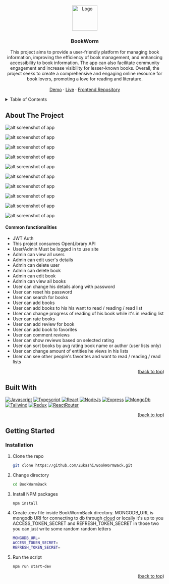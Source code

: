 <!-- Improved compatibility of back to top link: See: https://github.com/othneildrew/Best-README-Template/pull/73 -->
<a name="readme-top"></a>
<!--
*** Thanks for checking out the Best-README-Template. If you have a suggestion
*** that would make this better, please fork the repo and create a pull request
*** or simply open an issue with the tag "enhancement".
*** Don't forget to give the project a star!
*** Thanks again! Now go create something AMAZING! :D
-->



<!-- PROJECT SHIELDS -->
<!--
*** I'm using markdown "reference style" links for readability.
*** Reference links are enclosed in brackets [ ] instead of parentheses ( ).
*** See the bottom of this document for the declaration of the reference variables
*** for contributors-url, forks-url, etc. This is an optional, concise syntax you may use.
*** https://www.markdownguide.org/basic-syntax/#reference-style-links
-->




<!-- PROJECT LOGO -->
<br />
<div align="center">
  <a href="https://github.com/Zukashi/BookWormFront">
    <img src="https://cdn-icons-png.flaticon.com/512/2490/2490295.png" alt="Logo" width="80" height="80">
  </a>

<h3 align="center">BookWorm</h3>

  <p align="center">
    This project aims to provide a user-friendly platform for managing book information, improving the efficiency of book management, and enhancing accessibility to    book information. The app can also facilitate community engagement and increase visibility for lesser-known books. Overall, the project seeks to create a comprehensive and engaging online resource for book lovers, promoting a love for reading and literature.
    <br/>
    <br/>
    <a href="https://book-worm-kjh8.onrender.com/demo">Demo</a>
    ·
    <a href="https://book-worm-kjh8.onrender.com">Live</a>
    ·
    <a href="https://github.com/Zukashi/BookWormFront">Frontend Repository</a>
   
  </p>
</div>



<!-- TABLE OF CONTENTS -->
<details>
  <summary>Table of Contents</summary>
  <ol>
    <li>
      <a href="#about-the-project">About The Project</a>
      <ul>
        <li><a href="#common-functionalities">Common Functionalities</a></li>
        <li><a href="#built-with">Built With</a></li>
      </ul>
    </li>
    <li>
      <a href="#getting-started">Getting Started</a>
      <ul>
        <li><a href="#installation">Installation</a></li>
      </ul>
    </li>
  </ol>
</details>



<!-- ABOUT THE PROJECT -->
## About The Project


![alt screenshot of app](https://i.imgur.com/DXTDK2r.jpeg)

![alt screenshot of app](https://i.imgur.com/L6bhs01.jpeg)

![alt screenshot of app](https://i.imgur.com/RFEPVWs.png)

![alt screenshot of app](https://i.imgur.com/2ZYU4hy.png)

![alt screenshot of app](https://i.imgur.com/eNTJT46.png)

![alt screenshot of app](https://i.imgur.com/jhcsJcm.png)

![alt screenshot of app](https://i.imgur.com/PMviI6a.png)

![alt screenshot of app](https://i.imgur.com/YNeeEJM.png)

![alt screenshot of app](https://i.imgur.com/7ZeftOs.jpeg)

![alt screenshot of app](https://i.imgur.com/odflOyV.jpeg)
#### Common functionalities
* JWT Auth
* This project consumes OpenLibrary API
* User/Admin Must be logged in to use site 
* Admin can view all users
* Admin can edit user's details
* Admin can delete user
* Admin can delete book
* Admin can edit book
* Admin can view all books
* User can change his details along with password
* User can reset his password 
* User can search for books 
* User can add books
* User can add books to his his want to read / reading / read list
* User can change progress of reading of his book while it's in reading list
* User can rate books 
* User can add review for book
* User can add book to favorites
* User can comment reviews
* User can show reviews based on selected rating
* User can sort books by avg rating book name or author (user lists only)
* User can change amount of entities he views in his lists
* User can see other people's favorites and want to read / reading / read lists



<p align="right">(<a href="#readme-top">back to top</a>)</p>



## Built With
 [![Javascript](https://img.shields.io/badge/JavaScript-F7DF1E?style=for-the-badge&logo=javascript&logoColor=black)](https://www.ecmascript.org/)
 [![Typescript](https://img.shields.io/badge/typescript-1DA1F2?style=for-the-badge&logo=typescript&logoColor=white)](https://typescriptlang.org/)
 [![React][React.js]][React-url]
 [![NodeJs](https://img.shields.io/badge/Node.js-43853D?style=for-the-badge&logo=node.js&logoColor=white)](https://nodejs.org/)
 [![Express](https://img.shields.io/badge/Express.js-404D59?style=for-the-badge)](https://expressjs.com/)
 [![MongoDb](https://img.shields.io/badge/MongoDB-409C52?style=for-the-badge&logo=mongodb&logoColor=green)](https://mongodb.com/)
 [![Tailwind](https://img.shields.io/badge/Tailwind_CSS-38B2AC?style=for-the-badge&logo=tailwind-css&logoColor=white)](https://tailwindcss.com/)
 [![Redux](https://img.shields.io/badge/Redux-593D88?style=for-the-badge&logo=redux&logoColor=white)](https://redux.js.org/)
 [![ReactRouter](https://img.shields.io/badge/React_Router-CA4245?style=for-the-badge&logo=react-router&logoColor=white)](https://reactrouter.com/)


<p align="right">(<a href="#readme-top">back to top</a>)</p>



<!-- GETTING STARTED -->
## Getting Started




### Installation

1. Clone the repo
   ```sh
   git clone https://github.com/Zukashi/BookWormBack.git
   ```
2. Change directory
    ```sh
    cd BookWormBack
    ```
3. Install NPM packages
   ```sh
   npm install
   ```
4. Create .env file inside BookWormBack directory. MONGODB_URL is mongodb URI for connecting to db through     <a href="https://www.mongodb.com/atlas/database" target="_blank">cloud</a> or locally it's up to you
   ACCESS_TOKEN_SECRET and REFRESH_TOKEN_SECRET in those two you can just write some random random letters 
    ```sh
    MONGODB_URL=
    ACCESS_TOKEN_SECRET=
    REFRESH_TOKEN_SECRET=
    ```
5. Run the script
   ```sh
   npm run start-dev
   ```

<p align="right">(<a href="#readme-top">back to top</a>)</p>






<!-- MARKDOWN LINKS & IMAGES -->
<!-- https://www.markdownguide.org/basic-syntax/#reference-style-links -->
[contributors-shield]: https://img.shields.io/github/contributors/github_username/repo_name.svg?style=for-the-badge
[contributors-url]: https://github.com/github_username/repo_name/graphs/contributors
[forks-shield]: https://img.shields.io/github/forks/github_username/repo_name.svg?style=for-the-badge
[forks-url]: https://github.com/github_username/repo_name/network/members
[stars-shield]: https://img.shields.io/github/stars/github_username/repo_name.svg?style=for-the-badge
[stars-url]: https://github.com/github_username/repo_name/stargazers
[issues-shield]: https://img.shields.io/github/issues/github_username/repo_name.svg?style=for-the-badge
[issues-url]: https://github.com/github_username/repo_name/issues
[license-shield]: https://img.shields.io/github/license/github_username/repo_name.svg?style=for-the-badge
[license-url]: https://github.com/github_username/repo_name/blob/master/LICENSE.txt
[linkedin-shield]: https://img.shields.io/badge/-LinkedIn-black.svg?style=for-the-badge&logo=linkedin&colorB=555
[linkedin-url]: https://linkedin.com/in/linkedin_username
[product-screenshot]: images/screenshot.png
[Next.js]: https://img.shields.io/badge/next.js-000000?style=for-the-badge&logo=nextdotjs&logoColor=white
[Next-url]: https://nextjs.org/
[React.js]: https://img.shields.io/badge/React-20232A?style=for-the-badge&logo=react&logoColor=61DAFB
[React-url]: https://reactjs.org/
[Vue.js]: https://img.shields.io/badge/Vue.js-35495E?style=for-the-badge&logo=vuedotjs&logoColor=4FC08D
[Vue-url]: https://vuejs.org/
[Angular.io]: https://img.shields.io/badge/Angular-DD0031?style=for-the-badge&logo=angular&logoColor=white
[Angular-url]: https://angular.io/
[Svelte.dev]: https://img.shields.io/badge/Svelte-4A4A55?style=for-the-badge&logo=svelte&logoColor=FF3E00
[Svelte-url]: https://svelte.dev/
[Laravel.com]: https://img.shields.io/badge/Laravel-FF2D20?style=for-the-badge&logo=laravel&logoColor=white
[Laravel-url]: https://laravel.com
[Bootstrap.com]: https://img.shields.io/badge/Bootstrap-563D7C?style=for-the-badge&logo=bootstrap&logoColor=white
[Bootstrap-url]: https://getbootstrap.com
[JQuery.com]: https://img.shields.io/badge/jQuery-0769AD?style=for-the-badge&logo=jquery&logoColor=white
[JQuery-url]: https://jquery.com 
